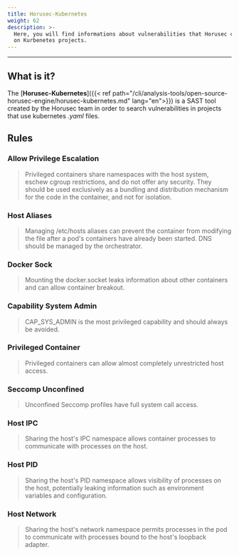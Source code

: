 ```yaml
---
title: Horusec-Kubernetes
weight: 62
description: >-
  Here, you will find informations about vulnerabilities that Horusec can find
  on Kurbenetes projects.
---
```


---

## **What is it?**

The  [**Horusec-Kubernetes**]({{< ref path="/cli/analysis-tools/open-source-horusec-engine/horusec-kubernetes.md" lang="en">}}) is a SAST tool created by the Horusec team in order to search vulnerabilities in projects that use kubernetes _.yaml_ files.

## **Rules**

### Allow Privilege Escalation

> Privileged containers share namespaces with the host system, eschew cgroup restrictions, and do not offer any security. They should be used exclusively as a bundling and distribution mechanism for the code in the container, and not for isolation.

### Host Aliases

> Managing /etc/hosts aliases can prevent the container from modifying the file after a pod's containers have already been started. DNS should be managed by the orchestrator.

### Docker Sock

> Mounting the docker.socket leaks information about other containers and can allow container breakout.

### Capability System Admin

> CAP\_SYS\_ADMIN is the most privileged capability and should always be avoided.

### Privileged Container

> Privileged containers can allow almost completely unrestricted host access.

### Seccomp Unconfined

> Unconfined Seccomp profiles have full system call access.

### Host IPC

> Sharing the host's IPC namespace allows container processes to communicate with processes on the host.

### Host PID

> Sharing the host's PID namespace allows visibility of processes on the host, potentially leaking information such as environment variables and configuration.

### Host Network

> Sharing the host's network namespace permits processes in the pod to communicate with processes bound to the host's loopback adapter.
